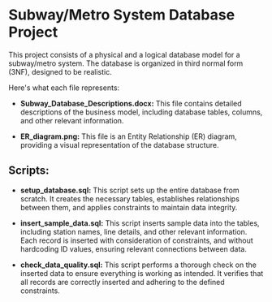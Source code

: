 # Subway/Metro System Database Project

This project consists of a physical and a logical database model for a subway/metro system. The database is organized in third normal form (3NF), designed to be realistic.

Here's what each file represents:

- **Subway_Database_Descriptions.docx:** This file contains detailed descriptions of the business model, including database tables, columns, and other relevant information.

- **ER_diagram.png:** This file is an Entity Relationship (ER) diagram, providing a visual representation of the database structure.

## Scripts:

- **setup_database.sql:** This script sets up the entire database from scratch. It creates the necessary tables, establishes relationships between them, and applies constraints to maintain data integrity.

- **insert_sample_data.sql:** This script inserts sample data into the tables, including station names, line details, and other relevant information. Each record is inserted with consideration of constraints, and without hardcoding ID values, ensuring relevant connections between data.

- **check_data_quality.sql:** This script performs a thorough check on the inserted data to ensure everything is working as intended. It verifies that all records are correctly inserted and adhering to the defined constraints.
